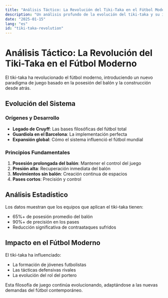 ```yaml
---
title: "Análisis Táctico: La Revolución del Tiki-Taka en el Fútbol Moderno"
description: "Un análisis profundo de la evolución del tiki-taka y su impacto en el fútbol contemporáneo"
date: "2025-01-15"
lang: "es"
id: "tiki-taka-revolution"
---
```


# Análisis Táctico: La Revolución del Tiki-Taka en el Fútbol Moderno

El tiki-taka ha revolucionado el fútbol moderno, introduciendo un nuevo paradigma de juego basado en la posesión del balón y la construcción desde atrás.

## Evolución del Sistema

### Orígenes y Desarrollo
- **Legado de Cruyff**: Las bases filosóficas del fútbol total
- **Guardiola en el Barcelona**: La implementación perfecta
- **Expansión global**: Cómo el sistema influenció el fútbol mundial

### Principios Fundamentales
1. **Posesión prolongada del balón**: Mantener el control del juego
2. **Presión alta**: Recuperación inmediata del balón
3. **Movimientos sin balón**: Creación continua de espacios
4. **Pases cortos**: Precisión y control

## Análisis Estadístico

Los datos muestran que los equipos que aplican el tiki-taka tienen:
- 65%+ de posesión promedio del balón
- 90%+ de precisión en los pases
- Reducción significativa de contraataques sufridos

## Impacto en el Fútbol Moderno

El tiki-taka ha influenciado:
- La formación de jóvenes futbolistas
- Las tácticas defensivas rivales
- La evolución del rol del portero

Esta filosofía de juego continúa evolucionando, adaptándose a las nuevas demandas del fútbol contemporáneo.
